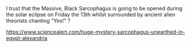 I trust that the Massive, Black Sarcophagus is going to be opened during the solar eclipse on Friday the 13th whilst surrounded by ancient alien theorists chanting "Yes!" ?

https://www.sciencealert.com/huge-mystery-sarcophagus-unearthed-in-egypt-alexandria